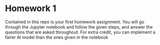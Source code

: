# Homework 1

Contained in this repo is your first homework assignment. You will go through the Jupyter notebook and follow the given steps, and answer the questions that are asked throughout. For extra credit, you can implement a fairer AI model than the ones given in the notebook
